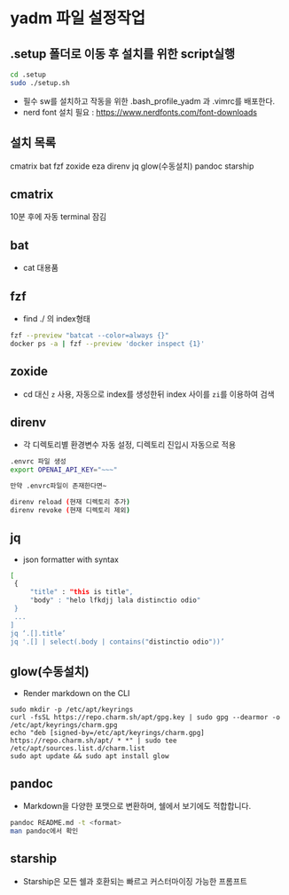 # yadm 파일 설정작업

## .setup 폴더로 이동 후 설치를 위한 script실행

```bash
cd .setup
sudo ./setup.sh
```

- 필수 sw를 설치하고 작동을 위한 .bash_profile_yadm 과 .vimrc를 배포한다.
- nerd font 설치 필요 : https://www.nerdfonts.com/font-downloads

## 설치 목록

cmatrix
bat
fzf
zoxide
eza
direnv
jq
glow(수동설치)
pandoc
starship

## cmatrix

10분 후에 자동 terminal 잠김

## bat 

- cat 대용품

## fzf

- find ./ 의 index형태

```bash
fzf --preview "batcat --color=always {}"
docker ps -a | fzf --preview 'docker inspect {1}'
```

## zoxide 

- cd 대신 `z` 사용, 자동으로 index를 생성한뒤 index 사이를 `zi`를 이용하여 검색

## direnv

- 각 디렉토리별 환경변수 자동 설정, 디렉토리 진입시 자동으로 적용


```bash
.envrc 파일 생성
export OPENAI_API_KEY="~~~"

만약 .envrc파일이 존재한다면~

direnv reload (현재 디렉토리 추가) 
direnv revoke (현재 디렉토리 제외)
```

## jq

- json formatter with syntax

```bash
[
 {
     "title" : "this is title",
     "body" : "helo lfkdjj lala distinctio odio"
 }
 ...
]
jq ‘.[].title’  
jq '.[] | select(.body | contains("distinctio odio"))’

```

## glow(수동설치)

- Render markdown on the CLI

```
sudo mkdir -p /etc/apt/keyrings
curl -fsSL https://repo.charm.sh/apt/gpg.key | sudo gpg --dearmor -o /etc/apt/keyrings/charm.gpg
echo "deb [signed-by=/etc/apt/keyrings/charm.gpg] https://repo.charm.sh/apt/ * *" | sudo tee /etc/apt/sources.list.d/charm.list
sudo apt update && sudo apt install glow
```

## pandoc

- Markdown을 다양한 포맷으로 변환하며, 쉘에서 보기에도 적합합니다.

```bash
pandoc README.md -t <format>
man pandoc에서 확인
```

## starship

- Starship은 모든 쉘과 호환되는 빠르고 커스터마이징 가능한 프롬프트

